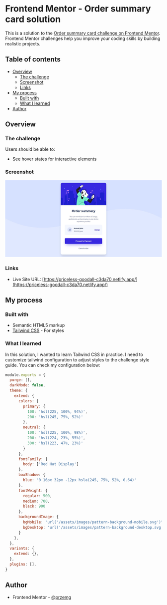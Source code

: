# Frontend Mentor - Order summary card solution

This is a solution to the [Order summary card challenge on Frontend Mentor](https://www.frontendmentor.io/challenges/order-summary-component-QlPmajDUj). Frontend Mentor challenges help you improve your coding skills by building realistic projects. 

## Table of contents

- [Overview](#overview)
  - [The challenge](#the-challenge)
  - [Screenshot](#screenshot)
  - [Links](#links)
- [My process](#my-process)
  - [Built with](#built-with)
  - [What I learned](#what-i-learned)
- [Author](#author)

## Overview

### The challenge

Users should be able to:

- See hover states for interactive elements

### Screenshot

![Solution preview for Frontend Mentor - Order summary card solution](./solution_screens/solution.jpg)

### Links

- Live Site URL: [https://priceless-goodall-c3da70.netlify.app/](https://priceless-goodall-c3da70.netlify.app/)

## My process

### Built with

- Semantic HTML5 markup
- [Tailwind CSS](https://tailwindcss.com/) - For styles

### What I learned

In this solution, I wanted to learn Tailwind CSS in practice. I need to customize tailwind configuration to adjust styles to the challenge style guide. You can check my configuration below:

```js
module.exports = {
  purge: [],
  darkMode: false,
  theme: {
    extend: {
      colors: {
        primary: {
          100: 'hsl(225, 100%, 94%)',
          200: 'hsl(245, 75%, 52%)'
        },
        neutral: {
          100: 'hsl(225, 100%, 98%)',
          200: 'hsl(224, 23%, 55%)',
          300: 'hsl(223, 47%, 23%)'
        }
      },
      fontFamily: {
        body: ['Red Hat Display']
      },
      boxShadow: {
        blue: '0 16px 32px -12px hsla(245, 75%, 52%, 0.64)'
      },
      fontWeight: {
        regular: 500,
        medium: 700,
        black: 900
      },
      backgroundImage: {
        bgMobile: "url('/assets/images/pattern-background-mobile.svg')",
        bgDesktop: "url('/assets/images/pattern-background-desktop.svg')", 
      }
    },
  },
  variants: {
    extend: {},
  },
  plugins: [],
}

```

## Author

- Frontend Mentor - [@przemg](https://www.frontendmentor.io/profile/przemg)

